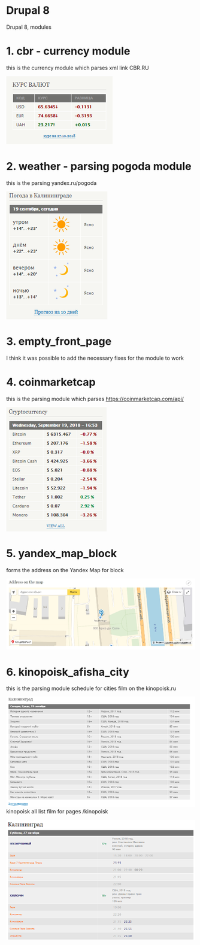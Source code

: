 # Drupal 8
Drupal 8, modules
# 1. cbr - currency module
this is the currency module which parses xml link CBR.RU

![currency](https://github.com/otolaa/drupal8/blob/master/img/currencyDrupal8_1.png "this is the currency module which parses xml link CBR.RU")
# 2. weather - parsing pogoda module
this is the parsing yandex.ru/pogoda

![yandex.ru/pogoda](https://github.com/otolaa/drupal8/blob/master/img/weatherDrupal8.png "yandex.ru/pogoda")
# 3. empty_front_page
I think it was possible to add the necessary fixes for the module to work
# 4. coinmarketcap
this is the parsing module which parses https://coinmarketcap.com/api/

![coinmarketcap.com](https://github.com/otolaa/drupal8/blob/master/img/criptoDrupal8.png "coinmarketcap.com")
# 5. yandex_map_block
forms the address on the Yandex Map for block

![Yandex Map for block](https://github.com/otolaa/drupal8/blob/master/img/yandexBlock.jpg "Yandex Map for block")
# 6. kinopoisk_afisha_city
this is the parsing module schedule for cities film on the kinopoisk.ru

![kinopoisk for block](https://github.com/otolaa/drupal8/blob/master/img/kinoDrupal8.png "kinopoisk for block")
kinopoisk all list film for pages /kinopoisk

![kinopoisk for pages](https://github.com/otolaa/drupal8/blob/master/img/kinoList.png "kinopoisk for pages")